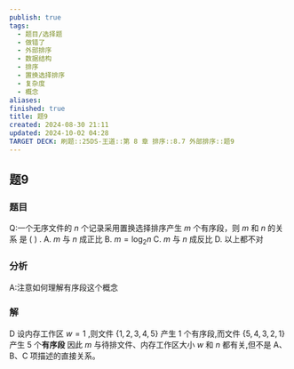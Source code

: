 ```yaml
---
publish: true
tags:
  - 题目/选择题
  - 做错了
  - 外部排序
  - 数据结构
  - 排序
  - 置换选择排序
  - 复杂度
  - 概念
aliases: 
finished: true
title: 题9
created: 2024-08-30 21:11
updated: 2024-10-02 04:28
TARGET DECK: 刷题::25DS-王道::第 8 章 排序::8.7 外部排序::题9
---
```

## 题9
### 题目
Q:一个无序文件的 $n$ 个记录采用置换选择排序产生 $m$ 个有序段，则 $m$ 和 $n$ 的关系 是 ( ) .
A. $m$ 与 $n$ 成正比 B. $m = {\log }_{2}n$
C. $m$ 与 $n$ 成反比 D. 以上都不对
### 分析
A:注意如何理解有序段这个概念
### 解
D
设内存工作区 $w = 1$ ,则文件 $\{ 1,2,3,4,5\}$ 产生 1 个有序段,而文件 $\{ 5,4,3,2,1\}$ 产生 5 个**有序段**
因此 $m$ 与待排文件、内存工作区大小 $w$ 和 $n$ 都有关,但不是 A、B、C 项描述的直接关系。
<!--ID: 1727859179782-->


